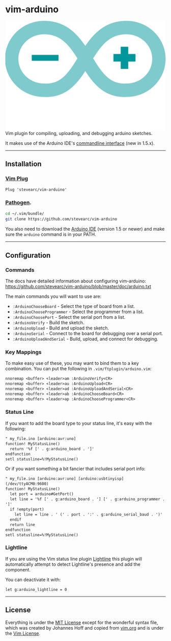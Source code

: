 # vim-arduino

<img 
	src="images/vim-arduino-logo.svg?sanitize=true" 
	alt="Vim Arduino Logo" 
	align="right" 
	 />

Vim plugin for compiling, uploading, and debugging arduino sketches. 

It makes use of the Arduino IDE's [commandline interface](https://github.com/arduino/Arduino/blob/master/build/shared/manpage.adoc)
(new in 1.5.x).


----

## Installation

### [Vim Plug](https://github.com/junegunn/vim-plug)

```vim
Plug 'stevearc/vim-arduino'
```

### [Pathogen](https://github.com/tpope/vim-pathogen).

```sh
cd ~/.vim/bundle/
git clone https://github.com/stevearc/vim-arduino
```

You also need to download the [Arduino
IDE](https://www.arduino.cc/en/Main/Software) (version 1.5 or newer) and make
sure the `arduino` command is in your PATH.


----

## Configuration

### Commands

The docs have detailed information about configuring vim-arduino:
https://github.com/stevearc/vim-arduino/blob/master/doc/arduino.txt

The main commands you will want to use are:

* `:ArduinoChooseBoard` - Select the type of board from a list.
* `:ArduinoChooseProgrammer` - Select the programmer from a list.
* `:ArduinoChoosePort` - Select the serial port from a list.
* `:ArduinoVerify` - Build the sketch.
* `:ArduinoUpload` - Build and upload the sketch.
* `:ArduinoSerial` - Connect to the board for debugging over a serial port.
* `:ArduinoUploadAndSerial` - Build, upload, and connect for debugging.

### Key Mappings

To make easy use of these, you may want to bind them to a key combination. You
can put the following in `.vim/ftplugin/arduino.vim`:

```vim
nnoremap <buffer> <leader>am :ArduinoVerify<CR>
nnoremap <buffer> <leader>au :ArduinoUpload<CR>
nnoremap <buffer> <leader>ad :ArduinoUploadAndSerial<CR>
nnoremap <buffer> <leader>ab :ArduinoChooseBoard<CR>
nnoremap <buffer> <leader>ap :ArduinoChooseProgrammer<CR>
```

### Status Line

If you want to add the board type to your status line, it's easy with the
following:

```vim
" my_file.ino [arduino:avr:uno]
function! MyStatusLine()
  return '%f [' . g:arduino_board . ']'
endfunction
setl statusline=%!MyStatusLine()
```

Or if you want something a bit fancier that includes serial port info:

```vim
" my_file.ino [arduino:avr:uno] [arduino:usbtinyisp] (/dev/ttyACM0:9600)
function! MyStatusLine()
  let port = arduino#GetPort()
  let line = '%f [' . g:arduino_board . '] [' . g:arduino_programmer . ']'
  if !empty(port)
    let line = line . ' (' . port . ':' . g:arduino_serial_baud . ')'
  endif
  return line
endfunction
setl statusline=%!MyStatusLine()
```

### Lightline

If you are using the Vim status line plugin [Lightline](https://github.com/itchyny/lightline.vim)
this plugin will automatically attempt to detect Lightline's presence and add
the component.

You can deactivate it with:

```vim
let g:arduino_lightline = 0
```


----

## License
Everything is under the [MIT
License](https://github.com/stevearc/vim-arduino/blob/master/LICENSE) except for
the wonderful syntax file, which was created by Johannes Hoff and copied from
[vim.org](http://www.vim.org/scripts/script.php?script_id=2654) and is under the
[Vim License](http://vimdoc.sourceforge.net/htmldoc/uganda.html).
